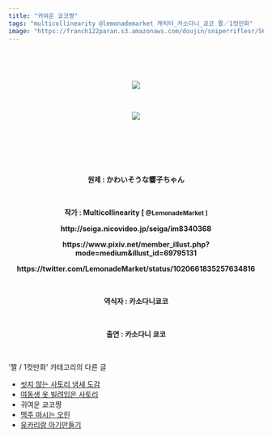 ```yaml
---
title: "귀여운 쿄코쨩"
tags: "multicollinearity @lemonademarket 캐릭터_카소다니_쿄코 짤／1컷만화"
image: "https://franch122paran.s3.amazonaws.com/doujin/sniperriflesr/5686/001.png"
---
```

<div class="article">
<p style="text-align: center;"><b><br/></b></p>
<p style="text-align: center;"><br/></p>
<p style="text-align: center;"><img src="{{ site.imgserver7 }}/sniperriflesr/5686/001.png"/></p>
<p style="text-align: center;"><br/></p>
<p style="text-align: center;"><img src="{{ site.imgserver7 }}/sniperriflesr/5686/002.png"/></p>
<p style="text-align: center;"><br/></p>
<p style="text-align: center;"><b><br/></b></p>
<p style="text-align: center;"><b><br/></b></p>
<p style="text-align: center;"><b>원제 : かわいそうな響子ちゃん</b></p>
<p style="text-align: center;"><b><br/></b></p>
<p style="text-align: center;"><b>작가 : Multicollinearity [ </b><b style="font-size: 9pt;">@LemonadeMarket ]</b></p>
<p style="text-align: center;"><b style="">http://seiga.nicovideo.jp/seiga/im8340368<br/></b></p>
<p style="text-align: center;"><b style="">https://www.pixiv.net/member_illust.php?mode=medium&amp;illust_id=69795131<br/></b></p>
<p style="text-align: center;"><b style="">https://twitter.com/LemonadeMarket/status/1020661835257634816<br/></b></p>
<p style="text-align: center;"><b><br/></b></p>
<p style="text-align: center;"><b>역식자 : 카소다니쿄코</b></p>
<p style="text-align: center;"><b><br/></b></p>
<p style="text-align: center;"><b>출연 : 카소다니 쿄코</b></p>
</div><br/>
<div class="another">
<p>'짤 / 1컷만화' 카테고리의 다른 글</p>
<ul>
<li><a href="/sniperriflesr_5690">씻지 않는 사토리 냄새 도감</a></li>
<li><a href="/sniperriflesr_5688">여동생 옷 빌려입은 사토리</a></li>
<li>귀여운 쿄코쨩</li>
<li><a href="/sniperriflesr_5680">맥주 마시는 오린</a></li>
<li><a href="/sniperriflesr_5675">유카리랑 아기만들기</a></li>
</ul>
</div><br/>
<div class="comment" id="commentListBlock_5686" style="display: none ">
</div><br/>
<br/>
<p id="refer"></p>
<br/>
